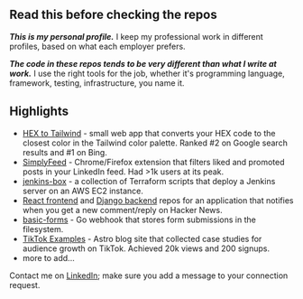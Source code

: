 ## Read this before checking the repos

**_This is my personal profile._** I keep my professional work in different profiles, based on what each employer prefers.

**_The code in these repos tends to be very different than what I write at work._** I use the right tools for the job, whether it's
programming language, framework, testing, infrastructure, you name it.

## Highlights

- [HEX to Tailwind](https://github.com/mihailthebuilder/hex-tailwind/) - small web app that converts your HEX code to the closest color in the Tailwind color palette. Ranked #2 on Google search results and #1 on Bing.
- [SimplyFeed](https://github.com/mihailthebuilder/simplyfeed) - Chrome/Firefox extension that filters liked and promoted posts in your LinkedIn feed. Had >1k users at its peak.
- [jenkins-box](https://github.com/mihailthebuilder/jenkins-box) - a collection of Terraform scripts that deploy a Jenkins server on an AWS EC2 instance.
- [React frontend](https://github.com/mihailthebuilder/hackernewsalerts-frontend) and [Django backend](https://github.com/mihailthebuilder/hackernewsalerts-backend) repos for an application that notifies when you get a new comment/reply on Hacker News.
- [basic-forms](https://github.com/mihailthebuilder/basic-forms/) - Go webhook that stores form submissions in the filesystem.
- [TikTok Examples](https://github.com/mihailthebuilder/tiktokexamples) - Astro blog site that collected case studies for audience growth on TikTok. Achieved 20k views and 200 signups.
- more to add...

Contact me on [LinkedIn](https://www.linkedin.com/in/mihailmarian/); make sure you add a message to your connection request.
